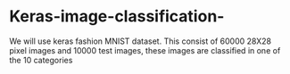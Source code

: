 # Keras-image-classification-
We will use keras fashion MNIST dataset. This consist of 60000 28X28 pixel images and 10000 test images, these images are classified in one of the 10 categories
